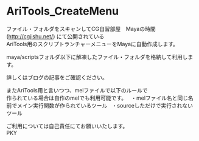 # AriTools_CreateMenu
ファイル・フォルダをスキャンしてCG自習部屋　Mayaの時間(http://cgjishu.net/) にて公開されている  
AriTools用のスクリプトランチャーメニューをMayaに自動作成します。  

maya/scriptsフォルダ以下に解凍したファイル・フォルダを格納して利用します。  

詳しくはブログの記事をご確認ください。  

またAriTools用と言いつつ、melファイルで以下のルールで  
作られている場合は自作のmelでも利用可能です。  
・melファイル名と同じ名前でメイン実行関数が作られているツール  
・sourceしただけで実行されないツール  

ご利用については自己責任にてお願いいたします。  
PKY

